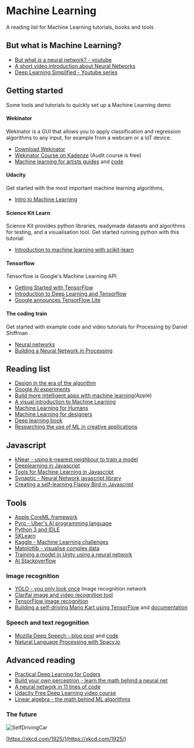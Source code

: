 # Machine Learning

A reading list for Machine Learning tutorials, books and tools

## But what is Machine Learning?

- [But what *is* a neural network? - youtube](http://www.youtube.com/playlist?list=PLZHQObOWTQDNU6R1_67000Dx_ZCJB-3pi)
- [A short video introduction about Neural Networks](https://dev.to/thepracticaldev/introduction-to-neural-networks)
- [Deep Learning Simplified - Youtube series](https://www.youtube.com/playlist?list=PLjJh1vlSEYgvGod9wWiydumYl8hOXixNu)

## Getting started

Some tools and tutorials to quickly set up a Machine Learning demo

#### Wekinator

Wekinator is a GUI that allows you to apply classification and regression algorithms to any input, for example from a webcam or a IoT device. 
- [Download Wekinator](http://www.wekinator.org/downloads/)
- [Wekinator Course on Kadenze](https://www.kadenze.com/courses/machine-learning-for-musicians-and-artists-v) (Audit course is free)
- [Machine learning for artists guides](http://ml4a.github.io) and [code](https://github.com/ml4a/)

#### Udacity

Get started with the most important machine learning algorithms,
- [Intro to Machine Learning](https://www.udacity.com/course/intro-to-machine-learning--ud120)

#### Science Kit Learn

Science Kit provides python libraries, readymade datasets and algorithms for testing, and a visualisation tool. Get started running python with this tutorial:
- [Introduction to machine learning with scikit-learn](http://scikit-learn.org/stable/tutorial/basic/tutorial.html#machine-learning-the-problem-setting)

#### Tensorflow

Tensorflow is Google's Machine Learning API

- [Getting Started with TensorFlow](https://www.tensorflow.org/get_started/get_started)
- [Introduction to Deep Learning and Tensorflow](https://pythonprogramming.net/tensorflow-introduction-machine-learning-tutorial/)
- [Google announces TensorFlow Lite](https://developers.googleblog.com/2017/11/announcing-tensorflow-lite.html)

#### The coding train

Get started with example code and video tutorials for Processing by Daniel Shiffman

- [Neural networks](http://natureofcode.com/book/chapter-10-neural-networks/)
- [Building a Neural Network in Processing](https://www.youtube.com/watch?v=XJ7HLz9VYz0)

## Reading list

- [Design in the era of the algorithm](https://bigmedium.com/speaking/design-in-the-era-of-the-algorithm.html)
- [Google AI experiments](https://experiments.withgoogle.com/ai)
- [Build more intelligent apps with machine learning](https://developer.apple.com/machine-learning/)(Apple)
- [A visual introduction to Machine Learning](http://www.r2d3.us/visual-intro-to-machine-learning-part-1/)
- [Machine Learning for Humans](https://medium.com/machine-learning-for-humans/why-machine-learning-matters-6164faf1df12)
- [Machine Learning for designers](http://www.oreilly.com/design/free/machine-learning-for-designers.csp)
- [Deep learning book](http://www.deeplearningbook.org)
- [Researching the use of ML in creative applications](http://blog.otoro.net)

## Javascript

- [kNear - using k-nearest neighbour to train a model](https://github.com/NathanEpstein/KNear)
- [Deeplearning in Javascript](https://deeplearnjs.org)
- [Tools for Machine Learning in Javascript](https://github.com/laoqiren/mlhelper)
- [Synaptic - Neural Network javascript library](http://caza.la/synaptic/)
- [Creating a self-learning Flappy Bird in Javascript](https://github.com/ssusnic/Machine-Learning-Flappy-Bird)

## Tools

- [Apple CoreML framework](https://developer.apple.com/documentation/coreml)
- [Pyro - Uber's AI programming language](http://pyro.ai)
- [Python 3 and IDLE](https://www.python.org)
- [SKLearn](http://scikit-learn.org/stable/)
- [Kaggle - Machine Learning challenges](https://www.kaggle.com)
- [Matplotlib - visualise complex data](https://matplotlib.org)
- [Training a model in Unity using a neural network](https://github.com/ArztSamuel/Applying_EANNs)
- [AI Stackoverflow](https://ai.stackexchange.com)

### Image recognition

- [YOLO - you only look once](https://pjreddie.com/darknet/yolo/) Image recognition network
- [Clarifai image and video recognition tool](https://clarifai.com/developer/)
- [TensorFlow image recognition](https://www.tensorflow.org/tutorials/image_recognition)
- [Building a self-driving Mario Kart using TensorFlow](https://www.youtube.com/watch?v=Ipi40cb_RsI) and [documentation](https://www.youtube.com/redirect?q=https%3A%2F%2Fdocs.google.com%2Fdocument%2Fd%2F1p4ZOtziLmhf0jPbZTTaFxSKdYqE91dYcTNqTVdd6es4%2Fedit%3Fusp%3Dsharing&event=video_description&v=Ipi40cb_RsI&redir_token=Ybzxsbpmjb-vKOmpvcRlyEses5V8MTUxMzMzODkwNUAxNTEzMjUyNTA1)

### Speech and text regognition

- [Mozilla Deep Speech - blog post](https://blog.mozilla.org/blog/2017/11/29/announcing-the-initial-release-of-mozillas-open-source-speech-recognition-model-and-voice-dataset/) and [code](https://github.com/mozilla/DeepSpeech)
- [Natural Language Processing with Spacy.io](https://spacy.io)

## Advanced reading

- [Practical Deep Learning for Coders](http://www.fast.ai)
- [Build your own perceptron - learn the math behind a neural net](https://medium.com/@ismailghallou/build-your-perceptron-neural-net-from-scratch-e12b7be9d1ef)
- [A neural network in 11 lines of code](http://iamtrask.github.io/2015/07/12/basic-python-network/)
- [Udacity Free Deep Learning video course](https://www.udacity.com/course/deep-learning--ud730)
- [Linear algebra - the math behind ML algorithms](http://www.mathscoop.com/calculus/derivatives/derivative-by-definition.php)

### The future

![SelfDrivingCar](https://imgs.xkcd.com/comics/self_driving_car_milestones.png)

[https://xkcd.com/1925/](https://xkcd.com/1925/)

